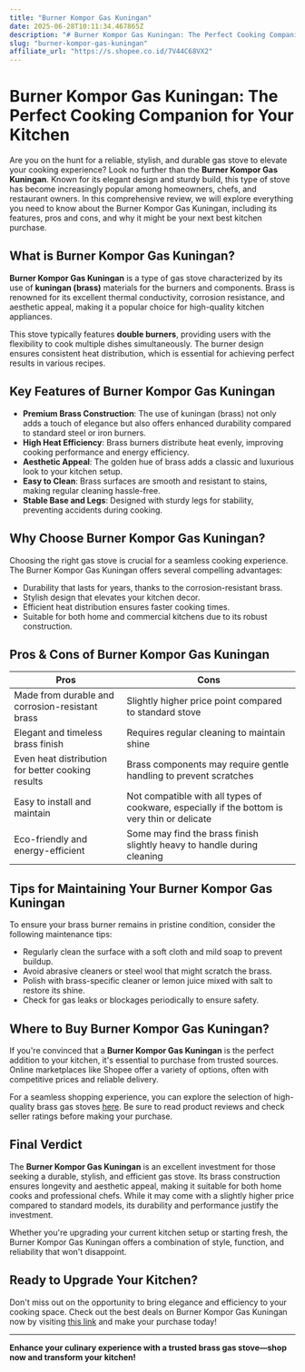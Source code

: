 ```yaml
---
title: "Burner Kompor Gas Kuningan"
date: 2025-06-28T10:11:34.467865Z
description: "# Burner Kompor Gas Kuningan: The Perfect Cooking Companion for Your Kitchen..."
slug: "burner-kompor-gas-kuningan"
affiliate_url: "https://s.shopee.co.id/7V44C68VX2"
---
```

# Burner Kompor Gas Kuningan: The Perfect Cooking Companion for Your Kitchen

Are you on the hunt for a reliable, stylish, and durable gas stove to elevate your cooking experience? Look no further than the **Burner Kompor Gas Kuningan**. Known for its elegant design and sturdy build, this type of stove has become increasingly popular among homeowners, chefs, and restaurant owners. In this comprehensive review, we will explore everything you need to know about the Burner Kompor Gas Kuningan, including its features, pros and cons, and why it might be your next best kitchen purchase.

## What is Burner Kompor Gas Kuningan?

**Burner Kompor Gas Kuningan** is a type of gas stove characterized by its use of **kuningan (brass)** materials for the burners and components. Brass is renowned for its excellent thermal conductivity, corrosion resistance, and aesthetic appeal, making it a popular choice for high-quality kitchen appliances.

This stove typically features **double burners**, providing users with the flexibility to cook multiple dishes simultaneously. The burner design ensures consistent heat distribution, which is essential for achieving perfect results in various recipes.

## Key Features of Burner Kompor Gas Kuningan

- **Premium Brass Construction**: The use of kuningan (brass) not only adds a touch of elegance but also offers enhanced durability compared to standard steel or iron burners.
- **High Heat Efficiency**: Brass burners distribute heat evenly, improving cooking performance and energy efficiency.
- **Aesthetic Appeal**: The golden hue of brass adds a classic and luxurious look to your kitchen setup.
- **Easy to Clean**: Brass surfaces are smooth and resistant to stains, making regular cleaning hassle-free.
- **Stable Base and Legs**: Designed with sturdy legs for stability, preventing accidents during cooking.

## Why Choose Burner Kompor Gas Kuningan?

Choosing the right gas stove is crucial for a seamless cooking experience. The Burner Kompor Gas Kuningan offers several compelling advantages:

- Durability that lasts for years, thanks to the corrosion-resistant brass.
- Stylish design that elevates your kitchen decor.
- Efficient heat distribution ensures faster cooking times.
- Suitable for both home and commercial kitchens due to its robust construction.

## Pros & Cons of Burner Kompor Gas Kuningan

| Pros                                      | Cons                                         |
|-------------------------------------------|----------------------------------------------|
| Made from durable and corrosion-resistant brass | Slightly higher price point compared to standard stove |
| Elegant and timeless brass finish      | Requires regular cleaning to maintain shine  |
| Even heat distribution for better cooking results | Brass components may require gentle handling to prevent scratches |
| Easy to install and maintain           | Not compatible with all types of cookware, especially if the bottom is very thin or delicate |
| Eco-friendly and energy-efficient      | Some may find the brass finish slightly heavy to handle during cleaning |

## Tips for Maintaining Your Burner Kompor Gas Kuningan

To ensure your brass burner remains in pristine condition, consider the following maintenance tips:

- Regularly clean the surface with a soft cloth and mild soap to prevent buildup.
- Avoid abrasive cleaners or steel wool that might scratch the brass.
- Polish with brass-specific cleaner or lemon juice mixed with salt to restore its shine.
- Check for gas leaks or blockages periodically to ensure safety.

## Where to Buy Burner Kompor Gas Kuningan?

If you're convinced that a **Burner Kompor Gas Kuningan** is the perfect addition to your kitchen, it's essential to purchase from trusted sources. Online marketplaces like Shopee offer a variety of options, often with competitive prices and reliable delivery.

For a seamless shopping experience, you can explore the selection of high-quality brass gas stoves [here](https://s.shopee.co.id/7V44C68VX2). Be sure to read product reviews and check seller ratings before making your purchase.

## Final Verdict

The **Burner Kompor Gas Kuningan** is an excellent investment for those seeking a durable, stylish, and efficient gas stove. Its brass construction ensures longevity and aesthetic appeal, making it suitable for both home cooks and professional chefs. While it may come with a slightly higher price compared to standard models, its durability and performance justify the investment.

Whether you're upgrading your current kitchen setup or starting fresh, the Burner Kompor Gas Kuningan offers a combination of style, function, and reliability that won't disappoint.

## Ready to Upgrade Your Kitchen?

Don't miss out on the opportunity to bring elegance and efficiency to your cooking space. Check out the best deals on Burner Kompor Gas Kuningan now by visiting [this link](https://s.shopee.co.id/7V44C68VX2) and make your purchase today!

---

**Enhance your culinary experience with a trusted brass gas stove—shop now and transform your kitchen!**